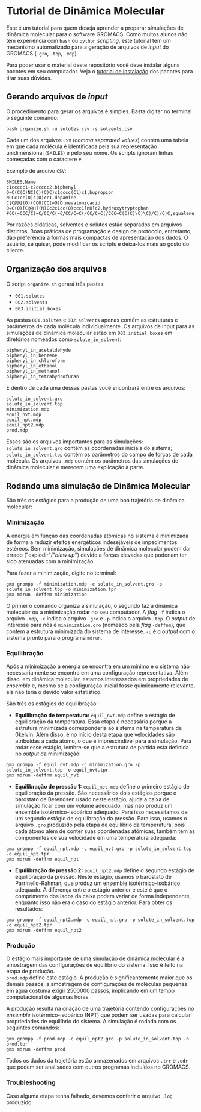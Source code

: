 # Tutorial de Dinâmica Molecular

Este é um tutorial para quem deseja aprender a preparar simulações de dinâmica
molecular para o software GROMACS. Como muitos alunos não têm experiência com
`bash` ou `python` _scripting_, este tutorial tem um mecanismo automatizado para
 a geração de arquivos de _input_ do GROMACS (`.gro`, `.top`, `.mdp`).

Para poder usar o material deste repositório você deve instalar alguns pacotes
em seu computador. Veja o [tutorial de instalação](zzz.markdown/install.md) dos
pacotes para tirar suas dúvidas.

## Gerando arquivos de _input_

O procedimento para gerar os arquivos é simples. Basta digitar no terminal o
seguinte comando:

```
bash organize.sh -u solutes.csv -s solvents.csv
```

Cada um dos arquivos `CSV` (_comma separated values_) contém uma tabela em que
cada molécula é identificada pela sua representação unidimensional (`SMILES`) e
pelo seu nome. Os scripts ignoram linhas começadas com o caractere `#`.

Exemplo de arquivo `CSV`:
```
SMILES,Name
c1ccccc1-c2ccccc2,biphenyl
O=C(C(C)NC(C)(C)C)c1cccc(Cl)c1,bupropion
NCCc1cc(O)c(O)cc1,dopamine
C[C@@](O)(CCO)CC(=O)O,mevalonicacid
O=C(O)[C@@H](N)Cc2c1cc(O)ccc1[nH]c2,hydroxytryptophan
#CC(=CCC/C(=C/CC/C(=C/CC/C=C(/CC/C=C(/CCC=C(C)C)\C)\C)/C)/C)C,squalene
```

Por razões didáticas, solventes e solutos estão separados em arquivos distintos.
Boas práticas de programação e design de protocolo, entretanto, dão preferência
a formas mais compactas de apresentação dos dados. O usuário, se quiser, pode
modificar os scripts e deixá-los mais ao gosto do cliente.

## Organização dos arquivos

O script `organize.sh` gerará três pastas:

- `001.solutes`
- `002.solvents`
- `003.initial_boxes`

As pastas `001.solutes` e `002.solvents` apenas contém as estruturas e parâmetros
de cada molécula individualmente. Os arquivos de input para as simulações de
dinâmica molecular estão em `003.initial_boxes` em diretórios nomeados como
`solute_in_solvent`:

```
biphenyl_in_acetaldehyde         
biphenyl_in_benzene              
biphenyl_in_chloroform           
biphenyl_in_ethanol              
biphenyl_in_methanol             
biphenyl_in_tetrahydrofuran      
```

E dentro de cada uma dessas pastas você encontrará entre os arquivos:
```
solute_in_solvent.gro
solute_in_solvent.top
minimization.mdp
equil_nvt.mdp
equil_npt.mdp
equil_npt2.mdp
prod.mdp
```
Esses são os arquivos importantes para as simulações: `solute_in_solvent.gro`
contém as coordenadas iniciais do sistema; `solute_in_solvent.top` contém os
parâmetros do campo de forças de cada molécula. Os arquivos `.mdp` contém os
parâmetros das simulações de dinâmica molecular e merecem uma explicação à parte.

## Rodando uma simulação de Dinâmica Molecular

São três os estágios para a produção de uma boa trajetória de dinâmica
molecular:

### Minimização
A energia em função das coordenadas atômicas no sistema é
minimizada de forma a reduzir efeitos energéticos indesejáveis de impedimentos
estéreos. Sem minimização, simulações de dinâmica molecular podem dar errado
("explodir"/"_blow up_") devido a forças elevadas que poderiam ter sido atenuadas
com a minimização.

Para fazer a minimização, digite no terminal:

```
gmx grompp -f minimization.mdp -c solute_in_solvent.gro -p solute_in_solvent.top -o minimization.tpr
gmx mdrun -deffnm minimization
```

O primeiro comando organiza a simulação, o segundo faz a dinâmica molecular ou
a minimização rodar no seu computador. A _flag_ `-f` indica o arquivo `.mdp`,
`-c` indica o arquivo `.gro` e `-p` indica o arquivo `.top`. O _output_ de
interesse para nós é `minimization.gro` (nomeado pela _flag_ `-deffnm`), que
contém a estrutura minimizada do sistema de interesse. `-o` é o _output_ com o
sistema pronto para o programa `mdrun`.

### Equilibração
Após a minimização a energia se encontra em um mínimo e o sistema
não necessariamente se encontra em uma configuração representativa. Além disso,
em dinâmica molecular, estamos interessados em propriedades de _ensemble_ e, mesmo
se a configuração inicial fosse quimicamente relevante, ela não teria o devido
valor estatístico.

São três os estágios de equilibração:
- __Equilibração de temperatura:__ `equil_nvt.mdp` define o estágio de equilibração
 da temperatura. Essa etapa é necessária porque a estrutura minimizada corresponderia
 ao sistema na temperatura de $0 \text{kelvin}$. Além disso, é no início desta etapa
 que velocidades são atribuídas a cada átomo, o que é imprescindível para a simulação.
 Para rodar esse estágio, lembre-se que a estrutura de partida está definida no
 _output_ da minimização:
 ```
 gmx grompp -f equil_nvt.mdp -c minimization.gro -p solute_in_solvent.top -o equil_nvt.tpr
 gmx mdrun -deffnm equil_nvt
 ```

- __Equilibração de pressão 1:__ `equil_npt.mdp` define o primeiro estágio de
equilibração da pressão. São necessários dois estágios porque o barostato de Berendsen
usado neste estágio, ajuda a caixa de simulação ficar com um volume adequado, mas
não produz um ensemble isotérmico-isobárico adequado. Para isso necessitamos de um
segundo estágio de equilibração da pressão. Para isso, usamos o arquivo `.gro`
produzido pela etapa de equilíbrio da temperatura, pois cada átomo além de conter
suas coordenadas atômicas, também tem as componentes de sua velocidade em uma
temperatura adequada:
```
gmx grompp -f equil_npt.mdp -c equil_nvt.gro -p solute_in_solvent.top -o equil_npt.tpr
gmx mdrun -deffnm equil_npt
```

- __Equilibração de pressão 2:__ `equil_npt2.mdp` define o segundo estágio de
equilibração da pressão. Neste estágio, usamos o barostato de Parrinello-Rahman,
que produz um ensemble isotérmico-isobárico adequado. A diferença entre o estágio
anterior e este é que o comprimento dos lados da caixa podem variar de forma
independente, enquanto isso não era o caso do estágio anterior. Para obter os
resultados:
```
gmx grompp -f equil_npt2.mdp -c equil_npt.gro -p solute_in_solvent.top -o equil_npt2.tpr
gmx mdrun -deffnm equil_npt2
```

### Produção

O estágio mais importante de uma simulação de dinâmica molecular é a amostragem
das configurações de equilíbrio do sistema. Isso é feito na etapa de produção.  
`prod.mdp` define este estágio. A produção é significantemente maior que os
demais passos; a amostragem de configurações de moléculas pequenas em água
costuma exigir 2500000 passos, implicando em um tempo computacional de algumas
horas.

A produção resulta na criação de uma trajetória contendo configurações no _ensemble_
isotérmico-isobárico (NPT) que podem ser usadas para calcular propriedades de
equilíbrio do sistema. A simulação é rodada com os seguintes comandos:
```
gmx grompp -f prod.mdp -c equil_npt2.gro -p solute_in_solvent.top -o prod.tpr
gmx mdrun -deffnm prod
```

Todos os dados da trajetória estão armazenados em arquivos `.trr` e
`.edr` que podem ser analisados com outros programas incluídos no GROMACS.

### Troubleshooting
Caso alguma etapa tenha falhado, devemos conferir o arquivo `.log` produzido.
